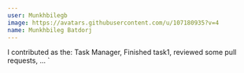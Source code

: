```yaml
---
user: Munkhbilegb
image: https://avatars.githubusercontent.com/u/107180935?v=4
name: Munkhbileg Batdorj
---
```

I contributed as the: Task Manager, Finished task1, reviewed some pull requests, ... `
